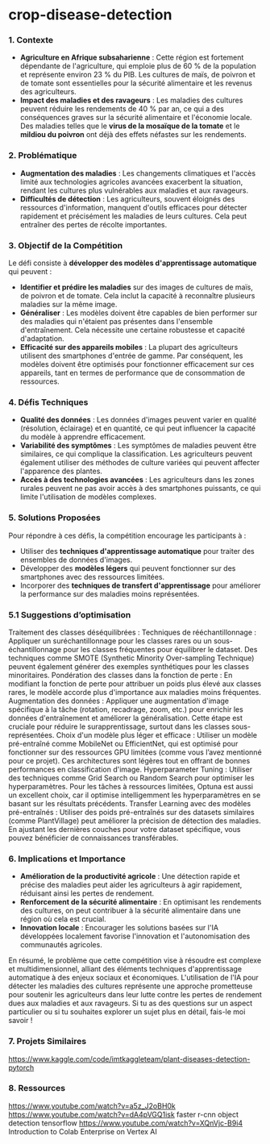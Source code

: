 # crop-disease-detection
### 1. **Contexte**
- **Agriculture en Afrique subsaharienne** : Cette région est fortement dépendante de l'agriculture, qui emploie plus de 60 % de la population et représente environ 23 % du PIB. Les cultures de maïs, de poivron et de tomate sont essentielles pour la sécurité alimentaire et les revenus des agriculteurs.
- **Impact des maladies et des ravageurs** : Les maladies des cultures peuvent réduire les rendements de 40 % par an, ce qui a des conséquences graves sur la sécurité alimentaire et l'économie locale. Des maladies telles que le **virus de la mosaïque de la tomate** et le **mildiou du poivron** ont déjà des effets néfastes sur les rendements.

### 2. **Problématique**
- **Augmentation des maladies** : Les changements climatiques et l'accès limité aux technologies agricoles avancées exacerbent la situation, rendant les cultures plus vulnérables aux maladies et aux ravageurs.
- **Difficultés de détection** : Les agriculteurs, souvent éloignés des ressources d'information, manquent d'outils efficaces pour détecter rapidement et précisément les maladies de leurs cultures. Cela peut entraîner des pertes de récolte importantes.

### 3. **Objectif de la Compétition**
Le défi consiste à **développer des modèles d'apprentissage automatique** qui peuvent :
- **Identifier et prédire les maladies** sur des images de cultures de maïs, de poivron et de tomate. Cela inclut la capacité à reconnaître plusieurs maladies sur la même image.
- **Généraliser** : Les modèles doivent être capables de bien performer sur des maladies qui n'étaient pas présentes dans l'ensemble d'entraînement. Cela nécessite une certaine robustesse et capacité d'adaptation.
- **Efficacité sur des appareils mobiles** : La plupart des agriculteurs utilisent des smartphones d'entrée de gamme. Par conséquent, les modèles doivent être optimisés pour fonctionner efficacement sur ces appareils, tant en termes de performance que de consommation de ressources.


### 4. **Défis Techniques**  
- **Qualité des données** : Les données d'images peuvent varier en qualité (résolution, éclairage) et en quantité, ce qui peut influencer la capacité du modèle à apprendre efficacement.
- **Variabilité des symptômes** : Les symptômes de maladies peuvent être similaires, ce qui complique la classification. Les agriculteurs peuvent également utiliser des méthodes de culture variées qui peuvent affecter l'apparence des plantes.
- **Accès à des technologies avancées** : Les agriculteurs dans les zones rurales peuvent ne pas avoir accès à des smartphones puissants, ce qui limite l'utilisation de modèles complexes.

### 5. **Solutions Proposées**
Pour répondre à ces défis, la compétition encourage les participants à :
- Utiliser des **techniques d'apprentissage automatique** pour traiter des ensembles de données d'images.
- Développer des **modèles légers** qui peuvent fonctionner sur des smartphones avec des ressources limitées.
- Incorporer des **techniques de transfert d'apprentissage** pour améliorer la performance sur des maladies moins représentées.


### 5.1 **Suggestions d’optimisation**
Traitement des classes déséquilibrées :
Techniques de rééchantillonnage : Appliquer un suréchantillonnage pour les classes rares ou un sous-échantillonnage pour les classes fréquentes pour équilibrer le dataset. Des techniques comme SMOTE (Synthetic Minority Over-sampling Technique) peuvent également générer des exemples synthétiques pour les classes minoritaires.
Pondération des classes dans la fonction de perte : En modifiant la fonction de perte pour attribuer un poids plus élevé aux classes rares, le modèle accorde plus d'importance aux maladies moins fréquentes.
Augmentation des données :
Appliquer une augmentation d'image spécifique à la tâche (rotation, recadrage, zoom, etc.) pour enrichir les données d'entraînement et améliorer la généralisation. Cette étape est cruciale pour réduire le surapprentissage, surtout dans les classes sous-représentées.
Choix d'un modèle plus léger et efficace :
Utiliser un modèle pré-entraîné comme MobileNet ou EfficientNet, qui est optimisé pour fonctionner sur des ressources GPU limitées (comme vous l’avez mentionné pour ce projet). Ces architectures sont légères tout en offrant de bonnes performances en classification d'image.
Hyperparameter Tuning :
Utiliser des techniques comme Grid Search ou Random Search pour optimiser les hyperparamètres. Pour les tâches à ressources limitées, Optuna est aussi un excellent choix, car il optimise intelligemment les hyperparamètres en se basant sur les résultats précédents.
Transfer Learning avec des modèles pré-entraînés :
Utiliser des poids pré-entraînés sur des datasets similaires (comme PlantVillage) peut améliorer la précision de détection des maladies. En ajustant les dernières couches pour votre dataset spécifique, vous pouvez bénéficier de connaissances transférables.

### 6. **Implications et Importance**
- **Amélioration de la productivité agricole** : Une détection rapide et précise des maladies peut aider les agriculteurs à agir rapidement, réduisant ainsi les pertes de rendement.
- **Renforcement de la sécurité alimentaire** : En optimisant les rendements des cultures, on peut contribuer à la sécurité alimentaire dans une région où cela est crucial.
- **Innovation locale** : Encourager les solutions basées sur l'IA développées localement favorise l'innovation et l'autonomisation des communautés agricoles.

En résumé, le problème que cette compétition vise à résoudre est complexe et multidimensionnel, alliant des éléments techniques d'apprentissage automatique à des enjeux sociaux et économiques. L'utilisation de l'IA pour détecter les maladies des cultures représente une approche prometteuse pour soutenir les agriculteurs dans leur lutte contre les pertes de rendement dues aux maladies et aux ravageurs. Si tu as des questions sur un aspect particulier ou si tu souhaites explorer un sujet plus en détail, fais-le moi savoir !

### 7. **Projets Similaires**
https://www.kaggle.com/code/imtkaggleteam/plant-diseases-detection-pytorch

### 8. **Ressources**
https://www.youtube.com/watch?v=a5z_J2oBH0k
https://www.youtube.com/watch?v=dA4pVGQ1isk   faster r-cnn object detection tensorflow
https://www.youtube.com/watch?v=XQnVjc-B9i4    Introduction to Colab Enterprise on Vertex AI


